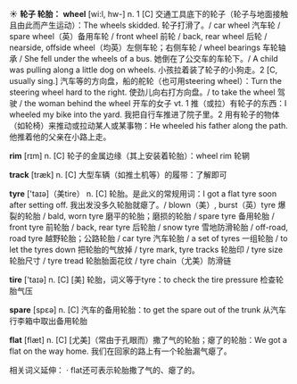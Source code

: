 ☀ <span class="category">**轮子 轮胎：**</span>
<span class="vocabulary">**wheel**</span> [wi:l, hw-] 
<span class="definition">n. 1 [C] 交通工具底下的轮子（轮子与地面接触且由此而产生运动）：</span>The wheels skidded. 轮子打滑了。/ car wheel 汽车轮 / spare wheel（英）备用车轮 / front wheel 前轮 / back, rear wheel 后轮 / nearside, offside wheel（均英）左侧车轮；右侧车轮 / wheel bearings 车轮轴承 / She fell under the wheels of a bus. 她倒在了公交车的车轮下。/ A child was pulling along a little dog on wheels. 小孩拉着装了轮子的小狗走。<span class="definition">2 [C, usually sing.] 汽车等的方向盘，船的舵轮（也可用steering wheel）：</span>Turn the steering wheel hard to the right. 使劲儿向右打方向盘。/ to take the wheel 驾驶 / the woman behind the wheel 开车的女子 <span class="definition">vt. 1 推（或拉）有轮子的东西：</span>I wheeled my bike into the yard. 我把自行车推进了院子里。<span class="definition">2 用有轮子的物体（如轮椅）来推动或拉动某人或某事物：</span>He wheeled his father along the path. 他推着他的父亲在小路上走。

<span class="vocabulary">**rim**</span> [rɪm]
<span class="definition">n. [C] 轮子的金属边缘（其上安装着轮胎）：</span>wheel rim 轮辋
           
<span class="vocabulary">**track**</span> [træk] 
<span class="definition">n. [C] 大型车辆（如推土机等）的履带：</span>了解即可

<span class="vocabulary">**tyre**</span> ['taɪə]（美tire）
<span class="definition">n. [C] 轮胎。是此义的常规用词：</span>I got a flat tyre soon after setting off. 我出发没多久轮胎就瘪了。/ blown（美）, burst（英）tyre 爆裂的轮胎 / bald, worn tyre 磨平的轮胎；磨损的轮胎 / spare tyre 备用轮胎 / front tyre 前轮胎 / back, rear tyre 后轮胎 / snow tyre 雪地防滑轮胎 / off-road, road tyre 越野轮胎；公路轮胎 / car tyre 汽车轮胎 / a set of tyres 一组轮胎 / to let the tyres down 把轮胎的气放掉 / tyre mark, tyre tracks 轮胎印 / tyre size 轮胎尺寸 / tyre tread 轮胎胎面花纹 / tyre chain（尤美）防滑链

<span class="vocabulary">**tire**</span> ['taɪə] 
<span class="definition">n. [C] [美] 轮胎，词义等于tyre：</span>to check the tire pressure 检查轮胎气压

<span class="vocabulary">**spare**</span> [spεə] 
<span class="definition">n. [C] 汽车的备用轮胎：</span>to get the spare out of the trunk 从汽车行李箱中取出备用轮胎

<span class="vocabulary">**flat**</span> [flæt] 
<span class="definition">n. [C] [尤美]（常由于孔眼而）撒了气的轮胎；瘪了的轮胎：</span>We got a flat on the way home. 我们在回家的路上有一个轮胎漏气瘪了。

相关词义延伸：
· flat还可表示轮胎撒了气的、瘪了的。
          

